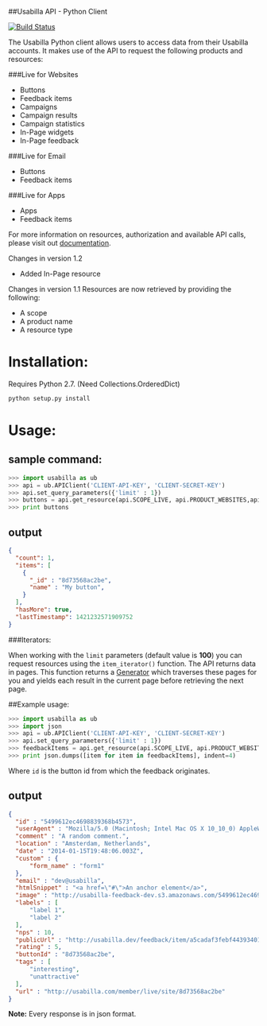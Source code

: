##Usabilla API - Python Client

[![Build Status](https://travis-ci.org/usabilla/api-python.svg?branch=master)](https://travis-ci.org/usabilla/api-python)

The Usabilla Python client allows users to access data from their Usabilla accounts.
It makes use of the API to request the following products and resources:

###Live for Websites
- Buttons
- Feedback items
- Campaigns
- Campaign results
- Campaign statistics
- In-Page widgets
- In-Page feedback

###Live for Email
  - Buttons
  - Feedback items

###Live for Apps
  - Apps
  - Feedback items 

For more information on resources, authorization and available API calls, please visit out [documentation](https://usabilla.com/api).

Changes in version 1.2
- Added In-Page resource

Changes in version 1.1
Resources are now retrieved by providing the following:
  - A scope
  - A product name
  - A resource type

# Installation:
Requires Python 2.7. (Need Collections.OrderedDict)

```bash
python setup.py install
```

# Usage:
## sample command:
```python
>>> import usabilla as ub
>>> api = ub.APIClient('CLIENT-API-KEY', 'CLIENT-SECRET-KEY')
>>> api.set_query_parameters({'limit' : 1})
>>> buttons = api.get_resource(api.SCOPE_LIVE, api.PRODUCT_WEBSITES,api.RESOURCE_BUTTON)
>>> print buttons
```

## output
```json
{
  "count": 1,
  "items": [
    {
      "_id" : "8d73568ac2be",
      "name" : "My button",
    }
  ],
  "hasMore": true,
  "lastTimestamp": 1421232571909752
}
```

###Iterators:

When working with the <code>limit</code> parameters (default value is **100**) you can request resources using the <code>item_iterator()</code> function.
The API returns data in pages. This function returns a [Generator](https://wiki.python.org/moin/Generators) which
traverses these pages for you and yields each result in the current page before retrieving the next page.

##Example usage:

```python
>>> import usabilla as ub
>>> import json
>>> api = ub.APIClient('CLIENT-API-KEY', 'CLIENT-SECRET-KEY')
>>> api.set_query_parameters({'limit' : 1})
>>> feedbackItems = api.get_resource(api.SCOPE_LIVE, api.PRODUCT_WEBSITES,api.RESOURCE_FEEDBACK,'*',iterate=True)
>>> print json.dumps([item for item in feedbackItems], indent=4)
```

Where <code>id</code> is the button id from which the feedback originates.

## output
```json
{
  "id" : "5499612ec4698839368b4573",
  "userAgent" : "Mozilla/5.0 (Macintosh; Intel Mac OS X 10_10_0) AppleWebKit/537.36 (KHTML, like Gecko) Chrome/39.0.2171.95 Safari/537.36",    
  "comment" : "A random comment.",    
  "location" : "Amsterdam, Netherlands",
  "date" : "2014-01-15T19:48:06.003Z",
  "custom" : {
      "form_name" : "form1"
  },
  "email" : "dev@usabilla",
  "htmlSnippet" : "<a href=\"#\">An anchor element</a>",    
  "image" : "http://usabilla-feedback-dev.s3.amazonaws.com/5499612ec4698839368b4573/detail",
  "labels" : [ 
      "label 1", 
      "label 2"
  ],  
  "nps" : 10,
  "publicUrl" : "http://usabilla.dev/feedback/item/a5cadaf3febf44393401a4be3ebbbf155d9f8d2c",
  "rating" : 5,    
  "buttonId" : "8d73568ac2be",
  "tags" : [ 
      "interesting", 
      "unattractive"
  ],
  "url" : "http://usabilla.com/member/live/site/8d73568ac2be"
}
```

**Note:** Every response is in json format.
